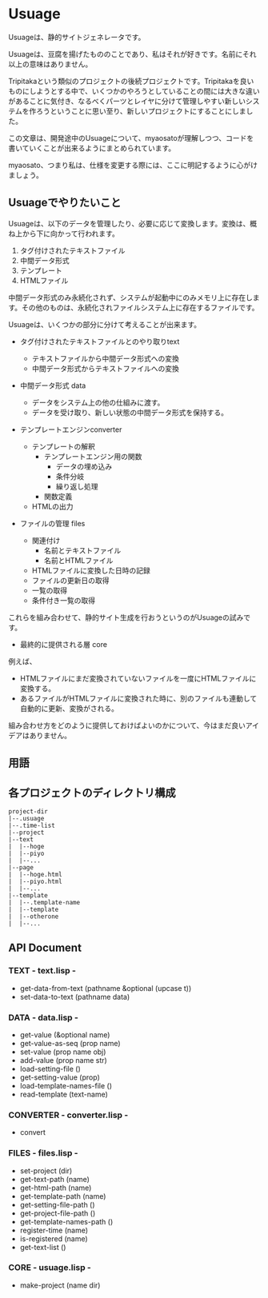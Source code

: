 # Usuage

Usuageは、静的サイトジェネレータです。

Usuageは、豆腐を揚げたもののことであり、私はそれが好きです。名前にそれ以上の意味はありません。

Tripitakaという類似のプロジェクトの後続プロジェクトです。Tripitakaを良いものにしようとする中で、いくつかのやろうとしていることの間には大きな違いがあることに気付き、なるべくパーツとレイヤに分けて管理しやすい新しいシステムを作ろうということに思い至り、新しいプロジェクトにすることにしました。

この文章は、開発途中のUsuageについて、myaosatoが理解しつつ、コードを書いていくことが出来るようにまとめられています。

myaosato、つまり私は、仕様を変更する際には、ここに明記するように心がけましょう。

## Usuageでやりたいこと

Usuageは、以下のデータを管理したり、必要に応じて変換します。変換は、概ね上から下に向かって行われます。

1. タグ付けされたテキストファイル
2. 中間データ形式
3. テンプレート
4. HTMLファイル

中間データ形式のみ永続化されず、システムが起動中にのみメモリ上に存在します。その他のものは、永続化されファイルシステム上に存在するファイルです。

Usuageは、いくつかの部分に分けて考えることが出来ます。

* タグ付けされたテキストファイルとのやり取りtext
    * テキストファイルから中間データ形式への変換
    * 中間データ形式からテキストファイルへの変換

* 中間データ形式 data
    * データをシステム上の他の仕組みに渡す。
    * データを受け取り、新しい状態の中間データ形式を保持する。
    
* テンプレートエンジンconverter
    * テンプレートの解釈
        * テンプレートエンジン用の関数
            * データの埋め込み
            * 条件分岐
            * 繰り返し処理
        * 関数定義
    * HTMLの出力

* ファイルの管理 files
    * 関連付け
        * 名前とテキストファイル
        * 名前とHTMLファイル
    * HTMLファイルに変換した日時の記録
    * ファイルの更新日の取得
    * 一覧の取得
    * 条件付き一覧の取得

これらを組み合わせて、静的サイト生成を行おうというのがUsuageの試みです。

* 最終的に提供される層 core

例えば、

* HTMLファイルにまだ変換されていないファイルを一度にHTMLファイルに変換する。
* あるファイルがHTMLファイルに変換された時に、別のファイルも連動して自動的に更新、変換がされる。

組み合わせ方をどのように提供しておけばよいのかについて、今はまだ良いアイデアはありません。

## 用語

## 各プロジェクトのディレクトリ構成

    project-dir
    |--.usuage
    |--.time-list
    |--project
    |--text
    |  |--hoge
    |  |--piyo
    |  |--...
    |--page
    |  |--hoge.html
    |  |--piyo.html
    |  |--...
    |--template
    |  |--.template-name
    |  |--template
    |  |--otherone
    |  |--...

## API Document

### TEXT - text.lisp -

* get-data-from-text (pathname &optional (upcase t))
* set-data-to-text (pathname data)

### DATA - data.lisp -

* get-value (&optional name)
* get-value-as-seq (prop name)
* set-value (prop name obj)
* add-value (prop name str)
* load-setting-file ()
* get-setting-value (prop)
* load-template-names-file ()
* read-template (text-name)

### CONVERTER - converter.lisp -

* convert

### FILES - files.lisp -

* set-project (dir)
* get-text-path (name)
* get-html-path (name)
* get-template-path (name)
* get-setting-file-path ()
* get-project-file-path ()
* get-template-names-path ()
* register-time (name)
* is-registered (name)
* get-text-list ()

### CORE - usuage.lisp -

* make-project (name dir)
